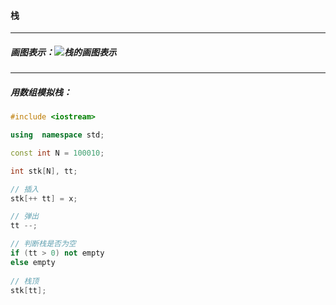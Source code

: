 #### 栈

-----------

##### 画图表示：![栈的画图表示](C:\Users\冬黎\OneDrive\图片\算法基础课\算法基础课第二讲\栈的画图表示.png)

------------

##### 用数组模拟栈：

```c++
#include <iostream>

using  namespace std;

const int N = 100010;

int stk[N], tt;

// 插入
stk[++ tt] = x;

// 弹出
tt --;

// 判断栈是否为空
if (tt > 0) not empty
else empty
    
// 栈顶
stk[tt];
```

